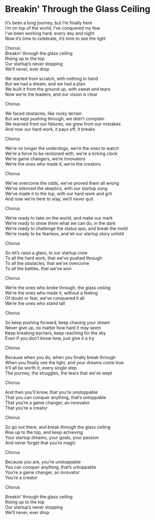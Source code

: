# Breakin' Through the Glass Ceiling

It’s been a long journey, but I’m finally here  
I’m on top of the world, I’ve conquered my fear  
I’ve been working hard, every day and night  
Now it’s time to celebrate, it’s time to see the light  

Chorus:  
Breakin’ through the glass ceiling  
Rising up to the top  
Our startup’s never stopping  
We’ll never, ever drop  

We started from scratch, with nothing in hand  
But we had a dream, and we had a plan  
We built it from the ground up, with sweat and tears  
Now we’re the leaders, and our vision is clear  

Chorus  

We faced obstacles, like rocky terrain  
But we kept pushing through, we didn’t complain  
We learned from our failures, we grew from our mistakes  
And now our hard work, it pays off, it breaks  

Chorus  

We’re no longer the underdogs, we’re the ones to watch  
We’re a force to be reckoned with, we’re a ticking clock  
We’re game changers, we’re innovators  
We’re the ones who made it, we’re the creators  

Chorus  

We’ve overcome the odds, we’ve proved them all wrong  
We’ve silenced the skeptics, with our startup song  
We’ve made it to the top, with our hard work and grit  
And now we’re here to stay, we’ll never quit  

Chorus  

We’re ready to take on the world, and make our mark  
We’re ready to show them what we can do, in the dark  
We’re ready to challenge the status quo, and break the mold  
We’re ready to be fearless, and let our startup story unfold  

Chorus  

So let’s raise a glass, to our startup crew  
To all the hard work, that we’ve pushed through  
To all the obstacles, that we’ve overcome  
To all the battles, that we’ve won  

Chorus  

We’re the ones who broke through, the glass ceiling  
We’re the ones who made it, without a feeling  
Of doubt or fear, we’ve conquered it all  
We’re the ones who stand tall  

Chorus  

So keep pushing forward, keep chasing your dream  
Never give up, no matter how hard it may seem  
Keep breaking barriers, keep reaching for the sky  
Even if you don’t know how, just give it a try  

Chorus  

Because when you do, when you finally break through  
When you finally see the light, and your dreams come true  
It’ll all be worth it, every single step  
The journey, the struggles, the tears that we’ve wept  

Chorus  

And then you’ll know, that you’re unstoppable  
That you can conquer anything, that’s untoppable  
That you’re a game changer, an innovator  
That you’re a creator  

Chorus  

So go out there, and break through the glass ceiling  
Rise up to the top, and keep achieving  
Your startup dreams, your goals, your passion  
And never forget that you’re magic  

Chorus  

Because you are, you’re unstoppable  
You can conquer anything, that’s untoppable  
You’re a game changer, an innovator  
You’re a creator  

Chorus  

Breakin’ through the glass ceiling  
Rising up to the top  
Our startup’s never stopping  
We’ll never, ever drop